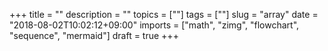 +++
title = ""
description = ""
topics = [""]
tags = [""]
slug = "array"
date = "2018-08-02T10:02:12+09:00"
imports = ["math", "zimg", "flowchart", "sequence", "mermaid"]
draft = true
+++

